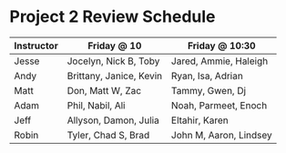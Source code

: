 # Project 2 Review Schedule

| Instructor | Friday @ 10 | Friday @ 10:30 |
|---|---|---|
| Jesse | Jocelyn, Nick B, Toby | Jared, Ammie, Haleigh |
| Andy | Brittany, Janice, Kevin | Ryan, Isa, Adrian |
| Matt | Don, Matt W, Zac | Tammy, Gwen, Dj |
| Adam | Phil, Nabil, Ali | Noah, Parmeet, Enoch |
| Jeff | Allyson, Damon, Julia | Eltahir, Karen |
| Robin | Tyler, Chad S, Brad | John M, Aaron, Lindsey |
